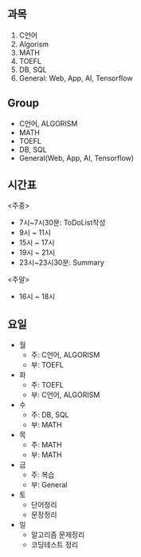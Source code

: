 ## 과목
1. C언어
2. Algorism
3. MATH
4. TOEFL
5. DB, SQL
6. General: Web, App, AI, Tensorflow


## Group
- C언어, ALGORISM
- MATH
- TOEFL
- DB, SQL
- General(Web, App, AI, Tensorflow)


## 시간표

<주중>

- 7시~7시30분: ToDoList작성
- 9시 ~ 11시
- 15시 ~ 17시
- 19시 ~ 21시  
- 23시~23시30분: Summary


<주말>

- 16시 ~ 18시


## 요일
- 월 
    - 주: C언어, ALGORISM
    - 부: TOEFL
- 화 
    - 주: TOEFL
    - 부: C언어, ALGORISM
- 수 
    - 주: DB, SQL
    - 부: MATH
- 목 
    - 주: MATH
    - 부: MATH
- 금 
    - 주: 복습
    - 부: General
- 토
    - 단어정리
    - 문장정리
- 일
    - 알고리즘 문제정리
    - 코딩테스트 정리

